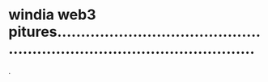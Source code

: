 # windia web3 pitures...............................................................................................
.
